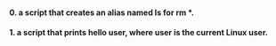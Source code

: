 #### 0. a script that creates an alias named ls for rm *.
#### 1. a script that prints hello user, where user is the current Linux user.
